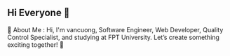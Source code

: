 ## Hi Everyone 👋
👋 About Me :
Hi, I'm vancuong, Software Engineer, Web Developer, Quality Control Specialist, and studying at FPT University. Let’s create something exciting together! 🌟
